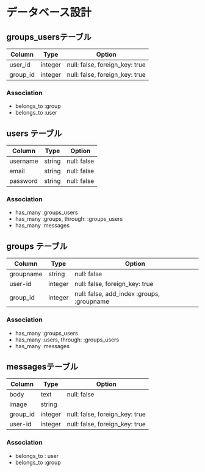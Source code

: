 # データベース設計

## groups_usersテーブル
|Column|Type|Option|
|------|----|-------|
|user_id|integer|null: false, foreign_key: true|
|group_id|integer|null: false, foreign_key: true|
### Association
- belongs_to :group
- belongs_to :user


## users テーブル
|Column|Type|Option|
|------|----|------|
|username|string|null: false|
|email|string|null: false|
|password|string|null: false|
### Association 
- has_many :groups_users
- has_many :groups, through: :groups_users
- has_many :messages


## groups テーブル
|Column|Type|Option|
|------|----|------|
|groupname|string|null: false|
|user-id|integer|null: false, foreign_key: true|
|group_id|integer|null: false, add_index :groups,  :groupname|

### Association
- has_many :groups_users
- has_many :users, through: :groups_users
- has_many :messages




## messagesテーブル
|Column|Type|Option|
|------|----|------|
|body|text|null: false|
|image|string|
|group_id|integer|null: false, foreign_key: true|
|user-id|integer|null: false, foreign_key: true|

### Association
- belongs_to : user
- belongs_to :group

